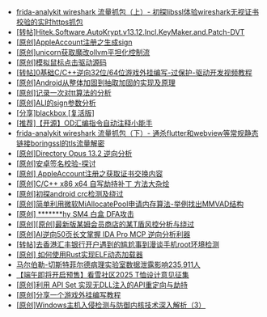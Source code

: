 + [frida-analykit   wireshark 流量抓包（上）- 初探libssl体验wireshark无视证书校验的实时https抓包](https://bbs.kanxue.com/thread-286510.htm)
+ [[转帖]Hitek.Software.AutoKrypt.v13.12.Incl.KeyMaker.and.Patch-DVT](https://bbs.kanxue.com/thread-286993.htm)
+ [[原创]AppleAccount注册之生成sign](https://bbs.kanxue.com/thread-285959.htm)
+ [[原创]unicorn获取魔改ollvm平坦化控制流](https://bbs.kanxue.com/thread-286992.htm)
+ [[原创]模拟鼠标点击驱动源码](https://bbs.kanxue.com/thread-286960.htm)
+ [[转帖]0基础C/C++逆向32位/64位游戏外挂编写-过保护-驱动开发视频教程](https://bbs.kanxue.com/thread-286955.htm)
+ [[原创]Android从整体加固到抽取加固的实现及原理](https://bbs.kanxue.com/thread-286929.htm)
+ [[原创]记录一次对tt算法的分析](https://bbs.kanxue.com/thread-285955.htm)
+ [[原创]ALI的sign参数分析](https://bbs.kanxue.com/thread-284292.htm)
+ [[分享]blackbox [复活版]](https://bbs.kanxue.com/thread-286308.htm)
+ [[推荐]【开源】OD汇编指令自动注释小能手](https://bbs.kanxue.com/thread-284663.htm)
+ [frida-analykit   wireshark 流量抓包（下）- 通杀flutter和webview等常规静态链接boringssl的tls流量解密](https://bbs.kanxue.com/thread-286620.htm)
+ [[原创]Directory Opus 13.2 逆向分析](https://bbs.kanxue.com/thread-280562.htm)
+ [[原创]安卓签名校验-探讨](https://bbs.kanxue.com/thread-285647.htm)
+ [[原创] AppleAccount注册之获取证书交换内容](https://bbs.kanxue.com/thread-285944.htm)
+ [[原创]C/C++ x86 x64 自写劫持补丁 方法大杂烩](https://bbs.kanxue.com/thread-282745.htm)
+ [[原创]初探android crc检测及绕过](https://bbs.kanxue.com/thread-285790.htm)
+ [[原创]简单利用微软MiAllocatePool申请内存算法-举例找出MMVAD结构](https://bbs.kanxue.com/thread-286414.htm)
+ [[原创] *******hy SM4 白盒 DFA攻击](https://bbs.kanxue.com/thread-285313.htm)
+ [[原创][原创]最新版某姆会员商店的某T盾风控分析与绕过](https://bbs.kanxue.com/thread-286243.htm)
+ [[原创]AI逆向50页长文掌握 IDA Pro MCP 逆向分析利器](https://bbs.kanxue.com/thread-286813.htm)
+ [[转帖]去香港汇丰银行开户遇到的尴尬事到漫谈手机root环境检测](https://bbs.kanxue.com/thread-285754.htm)
+ [[原创] 如何使用Rust实现ELF动态加载器](https://bbs.kanxue.com/thread-286875.htm)
+ [马尔伯勒-切斯特菲尔德病理实验室数据泄露影响235,911人](https://bbs.kanxue.com/thread-287004.htm)
+ [【端午即将开启预售】看雪社区2025 T恤设计意见征集](https://bbs.kanxue.com/thread-286558.htm)
+ [[原创]利用 API Set 实现无DLL注入的API重定向与劫持](https://bbs.kanxue.com/thread-286823.htm)
+ [[原创]分享一个游戏外挂编写教程](https://bbs.kanxue.com/thread-286912.htm)
+ [[原创]Windows主机入侵检测与防御内核技术深入解析（3）](https://bbs.kanxue.com/thread-281462.htm)
